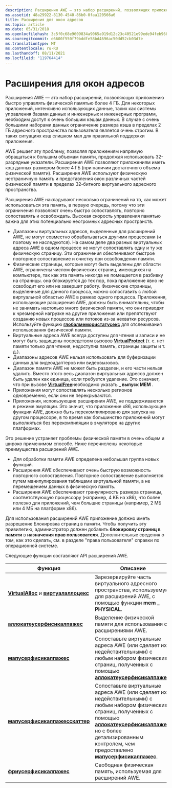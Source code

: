 ```yaml
---
description: Расширения AWE — это набор расширений, позволяющих приложению быстро управлять физической памятью более 4 ГБ.
ms.assetid: 48a29922-8130-4540-86b0-0faa120566a6
title: Расширения для окон адресов
ms.topic: article
ms.date: 05/31/2018
ms.openlocfilehash: 3c5f0c68e9609834a9065a919d12c23c40521e99ede94feb96889050b6873654
ms.sourcegitcommit: e6600f550f79bddfe58bd4696ac50dd52cb03d7e
ms.translationtype: MT
ms.contentlocale: ru-RU
ms.lasthandoff: 08/11/2021
ms.locfileid: "119764414"
---
```

# <a name="address-windowing-extensions"></a>Расширения для окон адресов

Расширения AWE — это набор расширений, позволяющих приложению быстро управлять физической памятью более 4 ГБ. Для некоторых приложений, интенсивно использующих данные, таких как системы управления базами данных и инженерных и инженерных программ, необходим доступ к очень большим кэшам данных. В случае с очень большими наборами данных ограничение размера кэша в пределах 2 ГБ адресного пространства пользователя является очень строгим. В таких ситуациях кэш слишком мал для правильной поддержки приложения.

AWE решает эту проблему, позволяя приложениям напрямую обращаться к большим объемам памяти, продолжая использовать 32-разрядные указатели. Расширения AWE позволяют приложениям иметь кэш данных размером более 4 ГБ (при наличии достаточного объема физической памяти). Расширения AWE используют физическую нестраничную память и представления окон различных частей физической памяти в пределах 32-битного виртуального адресного пространства.

Расширения AWE накладывают несколько ограничений на то, как может использоваться эта память, в первую очередь, потому что эти ограничения позволяют очень быстро сопоставлять, повторно сопоставлять и освобождать. Высокая скорость управления памятью важна для этих потенциально неогромных адресных пространств.

-   Диапазоны виртуальных адресов, выделенные для расширений AWE, не могут совместно обрабатываться другими процессами (и поэтому не наследуются). На самом деле два разных виртуальных адреса AWE в одном процессе не могут сопоставлять одну и ту же физическую страницу. Эти ограничения обеспечивают быстрое повторное сопоставление и очистку при освобождении памяти.
-   Физические страницы, которые могут быть выделены для области AWE, ограничены числом физических страниц, имеющихся на компьютере, так как эта память никогда не помещается в разбивку на страницы. она блокируется до тех пор, пока приложение явно не освободит его или не завершит работу. Физические страницы, выделенные для данного процесса, можно сопоставить с любой виртуальной областью AWE в рамках одного процесса. Приложения, использующие расширения AWE, должны быть внимательны, чтобы не занимать настолько много физической памяти, что они приводят к чрезмерной нагрузке на другие приложения или препятствуют созданию новых процессов или потоков из-за нехватки ресурсов. Используйте функцию [**глобалмемористатусекс**](/windows/win32/api/sysinfoapi/nf-sysinfoapi-globalmemorystatusex) для отслеживания использования физической памяти.
-   Виртуальные адреса AWE всегда доступны для чтения и записи и не могут быть защищены посредством вызовов [**VirtualProtect**](/windows/win32/api/memoryapi/nf-memoryapi-virtualprotect) (т. е. нет памяти только для чтения, недоступна память, страницы защиты и т. д.).
-   Диапазоны адресов AWE нельзя использовать для буферизации данных для видеоадаптеров или видеовызовов.
-   Диапазон памяти AWE не может быть разделен, и его части нельзя удалить. Вместо этого весь диапазон виртуальных адресов должен быть удален как единица, если требуется удаление. Это означает, что при вызове [**VirtualFree**](/windows/win32/api/memoryapi/nf-memoryapi-virtualfree)необходимо указать **\_ выпуск MEM** .
-   Приложения могут сопоставлять несколько регионов одновременно, если они не перекрываются.
-   Приложения, использующие расширения AWE, не поддерживаются в режиме эмуляции. Это значит, что приложение x86, использующее функции AWE, должно быть перекомпилировано для запуска на другом процессоре, в то время как большинство приложений могут выполняться без перекомпиляции в эмуляторе на других платформах.

Это решение устраняет проблемы физической памяти в очень общем и широко применимом способе. Ниже перечислены некоторые преимущества расширений AWE.

-   Для обработки памяти AWE определена небольшая группа новых функций.
-   Расширения AWE обеспечивают очень быструю возможность повторного сопоставления. Повторное сопоставление выполняется путем манипулирования таблицами виртуальной памяти, а не перемещением данных в физическую память.
-   Расширения AWE обеспечивают гранулярность размера страницы, соответствующую процессору (например, 4 КБ на x86), что более полезно для приложений, чем большие страницы (например, 2 МБ или 4 МБ на платформе x86).

Для использования расширений AWE приложение должно иметь разрешение Блокировка страниц в памяти. Чтобы получить эту привилегию, администратор должен добавить **блокировку страниц в памяти** в **назначения прав пользователя**. Дополнительные сведения о том, как это сделать, см. в разделе "права пользователя" справки по операционной системе.

Следующие функции составляют API расширений AWE.



| Функция                                                                          | Описание                                                                                                                                                                                                                                               |
|-----------------------------------------------------------------------------------|-----------------------------------------------------------------------------------------------------------------------------------------------------------------------------------------------------------------------------------------------------------|
| [**VirtualAlloc**](/windows/win32/api/memoryapi/nf-memoryapi-virtualalloc) и [ **виртуалаллоцекс**](/windows/win32/api/memoryapi/nf-memoryapi-virtualallocex) | Зарезервируйте часть виртуального адресного пространства, используемую для расширений AWE, с помощью функции **mem \_ PHYSICAL**.                                                                                                                                                                       |
| [**аллокатеусерфисикалпажес**](/windows/win32/api/memoryapi/nf-memoryapi-allocateuserphysicalpages)                    | Выделение физической памяти для использования с расширениями AWE.                                                                                                                                                                                                                |
| [**мапусерфисикалпажес**](/windows/win32/api/memoryapi/nf-memoryapi-mapuserphysicalpages)                              | Сопоставьте виртуальные адреса AWE (или сделает их недействительными) с любым набором физических страниц, полученных с помощью [**аллокатеусерфисикалпажес**](/windows/win32/api/memoryapi/nf-memoryapi-allocateuserphysicalpages).                                                                                                    |
| [**мапусерфисикалпажесскаттер**](/windows/desktop/api/WinBase/nf-winbase-mapuserphysicalpagesscatter)                | Сопоставьте виртуальные адреса AWE (или сделает их недействительными) с любым набором физических страниц, полученных с помощью [**аллокатеусерфисикалпажес**](/windows/win32/api/memoryapi/nf-memoryapi-allocateuserphysicalpages), но с более детализированным контролем, чем предоставлено [**мапусерфисикалпажес**](/windows/win32/api/memoryapi/nf-memoryapi-mapuserphysicalpages). |
| [**фриусерфисикалпажес**](/windows/win32/api/memoryapi/nf-memoryapi-freeuserphysicalpages)                            | Свободная физическая память, используемая для расширений AWE.                                                                                                                                                                                                               |



 

 

 
